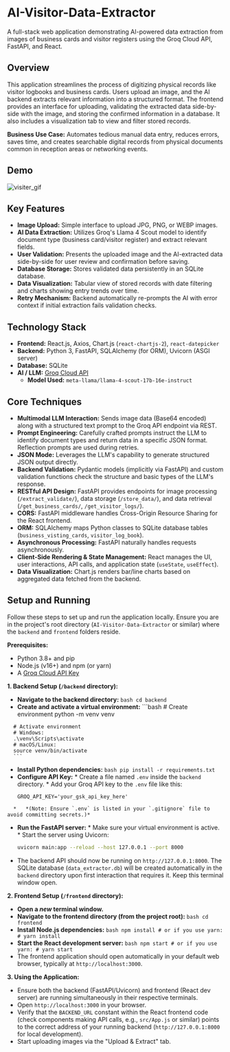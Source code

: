 # AI-Visitor-Data-Extractor

A full-stack web application demonstrating AI-powered data extraction from images of business cards and visitor registers using the Groq Cloud API, FastAPI, and React.

## Overview

This application streamlines the process of digitizing physical records like visitor logbooks and business cards. Users upload an image, and the AI backend extracts relevant information into a structured format. The frontend provides an interface for uploading, validating the extracted data side-by-side with the image, and storing the confirmed information in a database. It also includes a visualization tab to view and filter stored records.

**Business Use Case:** Automates tedious manual data entry, reduces errors, saves time, and creates searchable digital records from physical documents common in reception areas or networking events.

## Demo

![visiter_gif](https://github.com/user-attachments/assets/7f418ecd-8b4b-455a-b52b-1464e7dcfc11)

## Key Features

*   **Image Upload:** Simple interface to upload JPG, PNG, or WEBP images.
*   **AI Data Extraction:** Utilizes Groq's Llama 4 Scout model to identify document type (business card/visitor register) and extract relevant fields.
*   **User Validation:** Presents the uploaded image and the AI-extracted data side-by-side for user review and confirmation before saving.
*   **Database Storage:** Stores validated data persistently in an SQLite database.
*   **Data Visualization:** Tabular view of stored records with date filtering and charts showing entry trends over time.
*   **Retry Mechanism:** Backend automatically re-prompts the AI with error context if initial extraction fails validation checks.

## Technology Stack

*   **Frontend:** React.js, Axios, Chart.js (`react-chartjs-2`), `react-datepicker`
*   **Backend:** Python 3, FastAPI, SQLAlchemy (for ORM), Uvicorn (ASGI server)
*   **Database:** SQLite
*   **AI / LLM:** [Groq Cloud API](https://console.groq.com/)
    *   **Model Used:** `meta-llama/llama-4-scout-17b-16e-instruct`

## Core Techniques

*   **Multimodal LLM Interaction:** Sends image data (Base64 encoded) along with a structured text prompt to the Groq API endpoint via REST.
*   **Prompt Engineering:** Carefully crafted prompts instruct the LLM to identify document types and return data in a specific JSON format. Reflection prompts are used during retries.
*   **JSON Mode:** Leverages the LLM's capability to generate structured JSON output directly.
*   **Backend Validation:** Pydantic models (implicitly via FastAPI) and custom validation functions check the structure and basic types of the LLM's response.
*   **RESTful API Design:** FastAPI provides endpoints for image processing (`/extract_validate/`), data storage (`/store_data/`), and data retrieval (`/get_business_cards/`, `/get_visitor_logs/`).
*   **CORS:** FastAPI middleware handles Cross-Origin Resource Sharing for the React frontend.
*   **ORM:** SQLAlchemy maps Python classes to SQLite database tables (`business_visting_cards`, `visitor_log_book`).
*   **Asynchronous Processing:** FastAPI naturally handles requests asynchronously.
*   **Client-Side Rendering & State Management:** React manages the UI, user interactions, API calls, and application state (`useState`, `useEffect`).
*   **Data Visualization:** Chart.js renders bar/line charts based on aggregated data fetched from the backend.

## Setup and Running

Follow these steps to set up and run the application locally. Ensure you are in the project's root directory (`AI-Visitor-Data-Extractor` or similar) where the `backend` and `frontend` folders reside.

**Prerequisites:**

*   Python 3.8+ and pip
*   Node.js (v16+) and npm (or yarn)
*   A [Groq Cloud API Key](https://console.groq.com/)

**1. Backend Setup (`/backend` directory):**

   *   **Navigate to the backend directory:**
      ```bash
      cd backend
      ```
   *   **Create and activate a virtual environment:**
      ```bash
      # Create environment
      python -m venv venv

      # Activate environment
      # Windows:
      .\venv\Scripts\activate
      # macOS/Linux:
      source venv/bin/activate
      ```
   *   **Install Python dependencies:**
      ```bash
      pip install -r requirements.txt
      ```
   *   **Configure API Key:**
      *   Create a file named `.env` inside the `backend` directory.
      *   Add your Groq API key to the `.env` file like this:
         ```dotenv
         GROQ_API_KEY='your_gsk_api_key_here'
         ```
      *   *(Note: Ensure `.env` is listed in your `.gitignore` file to avoid committing secrets.)*
   *   **Run the FastAPI server:**
      *   Make sure your virtual environment is active.
      *   Start the server using Uvicorn:
         ```bash
         uvicorn main:app --reload --host 127.0.0.1 --port 8000
         ```
   *   The backend API should now be running on `http://127.0.0.1:8000`. The SQLite database (`data_extractor.db`) will be created automatically in the `backend` directory upon first interaction that requires it. Keep this terminal window open.

**2. Frontend Setup (`/frontend` directory):**

   *   **Open a *new* terminal window.**
   *   **Navigate to the frontend directory (from the project root):**
      ```bash
      cd frontend
      ```
   *   **Install Node.js dependencies:**
      ```bash
      npm install
      # or if you use yarn:
      # yarn install
      ```
   *   **Start the React development server:**
      ```bash
      npm start
      # or if you use yarn:
      # yarn start
      ```
   *   The frontend application should open automatically in your default web browser, typically at `http://localhost:3000`.

**3. Using the Application:**

*   Ensure both the backend (FastAPI/Uvicorn) and frontend (React dev server) are running simultaneously in their respective terminals.
*   Open `http://localhost:3000` in your browser.
*   Verify that the `BACKEND_URL` constant within the React frontend code (check components making API calls, e.g., `src/App.js` or similar) points to the correct address of your running backend (`http://127.0.0.1:8000` for local development).
*   Start uploading images via the "Upload & Extract" tab.
